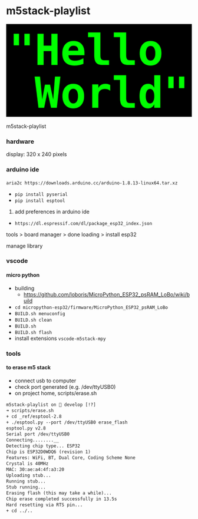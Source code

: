 # m5stack-playlist
![](https://raw.githubusercontent.com/louiscklaw/m5stack-playlist/master/docs/helloworld.png)

m5stack-playlist

### hardware
display: 320 x 240 pixels


### arduino ide
`aria2c https://downloads.arduino.cc/arduino-1.8.13-linux64.tar.xz`

- `pip install pyserial`
- `pip install esptool`

1. add preferences in arduino ide
- `https://dl.espressif.com/dl/package_esp32_index.json`

tools > board manager > done loading > install esp32

manage library

### vscode
#### micro python
  - building
    - https://github.com/loboris/MicroPython_ESP32_psRAM_LoBo/wiki/build
  - `cd micropython-esp32/firmware/MicroPython_ESP32_psRAM_LoBo`
  - `BUILD.sh menuconfig`
  - `BUILD.sh clean`
  - `BUILD.sh`
  - `BUILD.sh flash`
  - install extensions `vscode-m5stack-mpy`


### tools
#### to erase m5 stack
- connect usb to computer
- check port generated (e.g. /dev/ttyUSB0)
- on project home, scripts/erase.sh
```
m5stack-playlist on  develop [!?]
➜ scripts/erase.sh
+ cd _ref/esptool-2.8
+ ./esptool.py --port /dev/ttyUSB0 erase_flash
esptool.py v2.8
Serial port /dev/ttyUSB0
Connecting........__
Detecting chip type... ESP32
Chip is ESP32D0WDQ6 (revision 1)
Features: WiFi, BT, Dual Core, Coding Scheme None
Crystal is 40MHz
MAC: 30:ae:a4:4f:a3:20
Uploading stub...
Running stub...
Stub running...
Erasing flash (this may take a while)...
Chip erase completed successfully in 13.5s
Hard resetting via RTS pin...
+ cd ../..
```